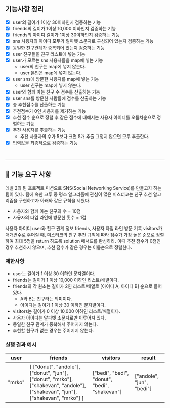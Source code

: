 ## 기능사항 정리
- [x] user의 길이가 1이상 30이하인지 검증하는 기능
- [x] friends의 길이가 1이상 10,000 이하인지 검증하는 기능
- [x] friends의 아이디 길이가 1이상 30이하인지 검증하는 기능
- [x] sns 사용자의 아이디 모두가 알파벳 소문자로 구성되어 있는지 검증하는 기능
- [x] 동일한 친구관계가 중복되어 있는지 검증하는 기능
- [x] user 친구들을 친구 리스트에 넣는 기능
- [x] user가 모르는 sns 사용자들을 map에 넣는 기능
  - user의 친구는 map에 넣지 않는다.
  - user 본인은 map에 넣지 않는다.
- [x] user sns에 방문한 사용자를 map에 넣는 기능
  - user 친구는 map에 넣지 않는다.
- [x] user와 함께 아는 친구 수 점수를 산출하는 기능
- [x] user sns를 방문한 사람들에 점수를 산출하는 기능
- [x] 총 추천점수를 산출하는 기능
- [x] 추천점수가 0인 사용자를 제거하는 기능
- [x] 추천 점수 순으로 정렬 후 같은 점수에 대해서는 사용자 아이디를 오름차순으로 정렬하는 기능
- [x] 추천 사용자를 추출하는 기능
  - 추천 사용자의 수가 5보다 크면 5개 추출 그렇지 않으면 모두 추출한다.
- [x] 입력값을 최종적으로 검증하는 기능

<br>

---
## 🚀 기능 요구 사항

레벨 2의 팀 프로젝트 미션으로 SNS(Social Networking Service)를 만들고자 하는 팀이 있다. 팀에 속한 크루 중 평소 알고리즘에 관심이 많은 미스터코는 친구 추천 알고리즘을 구현하고자 아래와 같은 규칙을 세웠다.

- 사용자와 함께 아는 친구의 수 = 10점 
- 사용자의 타임 라인에 방문한 횟수 = 1점

사용자 아이디 user와 친구 관계 정보 friends, 사용자 타임 라인 방문 기록 visitors가 매개변수로 주어질 때, 미스터코의 친구 추천 규칙에 따라 점수가 가장 높은 순으로 정렬하여 최대 5명을 return 하도록 solution 메서드를 완성하라. 이때 추천 점수가 0점인 경우 추천하지 않으며, 추천 점수가 같은 경우는 이름순으로 정렬한다.

### 제한사항

- user는 길이가 1 이상 30 이하인 문자열이다.
- friends는 길이가 1 이상 10,000 이하인 리스트/배열이다.
- friends의 각 원소는 길이가 2인 리스트/배열로 [아이디 A, 아이디 B] 순으로 들어있다.
  - A와 B는 친구라는 의미이다.
  - 아이디는 길이가 1 이상 30 이하인 문자열이다.
- visitors는 길이가 0 이상 10,000 이하인 리스트/배열이다.
- 사용자 아이디는 알파벳 소문자로만 이루어져 있다.
- 동일한 친구 관계가 중복해서 주어지지 않는다.
- 추천할 친구가 없는 경우는 주어지지 않는다.

### 실행 결과 예시

| user | friends | visitors | result |
| --- | --- | --- | --- |
| "mrko" | [ ["donut", "andole"], ["donut", "jun"], ["donut", "mrko"], ["shakevan", "andole"], ["shakevan", "jun"], ["shakevan", "mrko"] ] | ["bedi", "bedi", "donut", "bedi", "shakevan"] | ["andole", "jun", "bedi"] |
